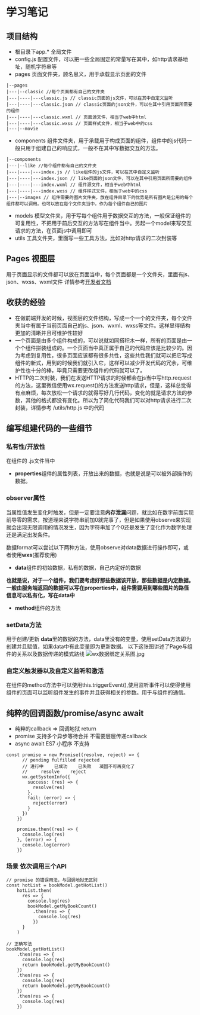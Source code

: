 # 学习笔记

## 项目结构
- 根目录下app.* 全局文件
- config.js 配置文件，可以把一些全局固定的常量写在其中，如http请求基地址，随机字符串等
- pages 页面文件夹，顾名思义，用于承载显示页面的文件

```
|--pages
|---|--classic //每个页面都有自己的文件夹
|---|----|---classic.js // classic页面的js文件，可以在其中自定义监听
|---|----|---classic.json // classic页面的json文件，可以在其中引用页面所需要的组件
|---|----|---classic.wxml // 页面源文件，相当于web中html
|---|----|---classic.wxss // 页面样式文件，相当于web中的css
|---|--movie
```

- components 组件文件夹，用于承载用于构成页面的组件，组件中的js代码一般只用于组建自己的响应式，一般不在其中写数据交互的方法。
```
|--components
|---|--like //每个组件都有自己的文件夹
|---|----|---index.js // like组件的js文件，可以在其中自定义监听
|---|----|---index.json // like页面的json文件，可以在其中引用页面所需要的组件
|---|----|---index.wxml // 组件源文件，相当于web中html
|---|----|---index.wxss // 组件样式文件，相当于web中的css
|---|--images // 组件需要的图片文件夹，放在组件目录下的优势是所有图片是公用的每个组件都可以调用。也可以放在每个文件夹当中，作为每个组件自己的图片
```
- models 模型文件夹，用于写每个组件用于数据交互的方法，一般保证组件的可复用性，不把用于前后交互的方法写在组件当中。另起一个model来写交互请求的方法，在页面js中调用即可
- utils 工具文件夹，里面写一些工具方法，比如对http请求的二次封装等

## Pages 视图层
用于页面显示的文件都可以放在页面当中，每个页面都是一个文件夹，里面有js、json、wxss、wxml文件
详情参考[开发者文档](https://developers.weixin.qq.com/miniprogram/dev/framework/custom-component/component.html)

## 收获的经验
- 在做前端开发的时候，视图层的文件结构，写成一个一个的文件夹，每个文件夹当中有属于当前页面自己的js、json、wxml、wxss等文件。这样显得结构更加的清晰并且可维护性较好
- 一个页面是由多个组件构成的，可以说就如同搭积木一样，所有的页面是由一个个组件拼装组成的。一个页面当中真正属于自己的代码应该是比较少的。因为考虑到复用性，很多页面应该都有很多共性，这些共性我们就可以把它写成组件的新式，用到的时候我们就引入它，这样可以减少开发代码的冗余，可维护性也十分的棒，毕竟只需要更改组件的代码就可以了。
- HTTP的二次封装，我们在发送HTTP请求的时候都会在js当中写http.request的方法，这里微信使用wx.request()的方法发送http请求，但是，这样总觉得有点麻烦，每次放松一个请求的就得写好几行代码，变化的就是请求方法的参数，其他的格式都没有变化。所以为了简化代码我们可以对http请求进行二次封装，详情参考 /utils/http.js 中的代码

## 编写组建代码的一些细节
### 私有性/开放性
在组件的 .js文件当中 
- **properties**组件的属性列表，开放出来的数据，也就是说是可以被外部操作的数据。
### observer属性
当属性值发生变化时触发，但是一定要注意**内存泄漏**问题，就比如在数字前面实现前导零的需求，按道理来说字符串前加0就完事了，但是如果使用observe来实现就会出现无限调用的情况发生，因为字符串加了个0还是发生了变化作为数字处理还是满足出发条件。

数据format可以尝试以下两种方法，使用observe对data数据进行操作即可，或者使用**wxs**(推荐使用)

- **data**组件的初始数据，私有的数据，自己内定好的数据

**也就是说，对于一个组件，我们要考虑好那些数据该开放，那些数据是内定数据。一般由服务端返回的数据可以写在properties中，组件需要用到哪些图片的路径信息可以私有化，写在data中**
- **method**组件的方法

### setData方法
用于创建/更新 **data**里的数据的方法，data里没有的变量，使用setData方法即为创建并且赋值，如果data中有此变量即为更新数据。
以下这张图讲述了Page与组件的关系以及数据传递的模式路线
![wx数据绑定关系图.jpg](https://i.loli.net/2020/01/18/slck7h9Dpbvo4dM.png)


### 自定义触发器以及自定义监听和激活
在组件的method方法中可以使用this.triggerEvent(),使用监听事件可以使得使用组件的页面可以监听组件发生的事件并且获得相关的参数。用于与组件的通信。

## 纯粹的回调函数/promise/async await

- 纯粹的callback => 回调地狱 return
- promise  支持多个异步等待合并 不需要层层传递callback
- async await ES7 小程序 不支持

```
const promise = new Promise((resolve, reject) => {
      // pending fulfilled rejected
      // 进行中    已成功    已失败   凝固不可再变化了
      //     resolve    reject
      wx.getSystemInfo({
        success: (res) => {
          resolve(res)
        },
        fail: (error) => {
          reject(error)
        }
      })
    })

    promise.then((res) => {
      console.log(res)
    }, (error) => {
      console.log(error)
    })
```

### 场景 依次调用三个API
```
// promise 的错误用法，与回调地狱无区别
const hotList = bookModel.getHotList()
    hotList.then(
      res => {
        console.log(res)
        bookModel.getMyBookCount()
          .then(res => {
            console.log(res)
          })
      }
    )

// 正确写法
bookModel.getHotList()
    .then(res => {
      console.log(res)
      return bookModel.getMyBookCount()
    })
    .then(res => {
      console.log(res)
      return bookModel.getMyBookCount()
    })
    .then(res => {
      console.log(res)
    })
```